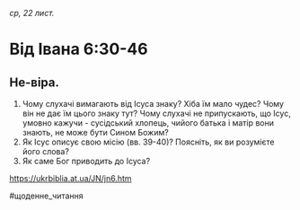 
_ср, 22 лист._

# Від Івана 6:30-46

## Не-віра.
1. Чому слухачі вимагають від Ісуса знаку? Хіба їм мало чудес? Чому він не дає їм цього знаку тут? Чому слухачі не припускають, що Ісус, умовно кажучи - сусідський хлопець, чийого батька і матір вони знають, не може бути Сином Божим?
2. Як Ісус описує свою місію (вв. 39-40)? Поясніть, як ви розумієте його слова?
3. Як саме Бог приводить до Ісуса?

https://ukrbiblia.at.ua/JN/jn6.htm 

#щоденне_читання
